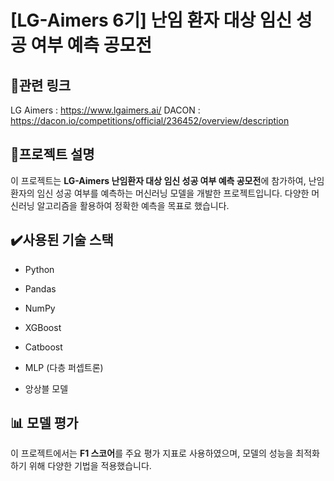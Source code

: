 # [LG-Aimers 6기] 난임 환자 대상 임신 성공 여부 예측 공모전 

## 🔗관련 링크

LG Aimers : https://www.lgaimers.ai/
DACON : https://dacon.io/competitions/official/236452/overview/description


## 📖프로젝트 설명 

이 프로젝트는 **LG-Aimers 난임환자 대상 임신 성공 여부 예측 공모전**에 참가하여, 난임 환자의 임신 성공 여부를 예측하는 머신러닝 모델을 개발한 프로젝트입니다. 다양한 머신러닝 알고리즘을 활용하여 정확한 예측을 목표로 했습니다.

## ✔️사용된 기술 스택 

- Python
    
- Pandas
    
- NumPy
    
- XGBoost
    
- Catboost
    
- MLP (다층 퍼셉트론)
    
- 앙상블 모델

## 📊 모델 평가 

이 프로젝트에서는 **F1 스코어**를 주요 평가 지표로 사용하였으며, 모델의 성능을 최적화하기 위해 다양한 기법을 적용했습니다.


